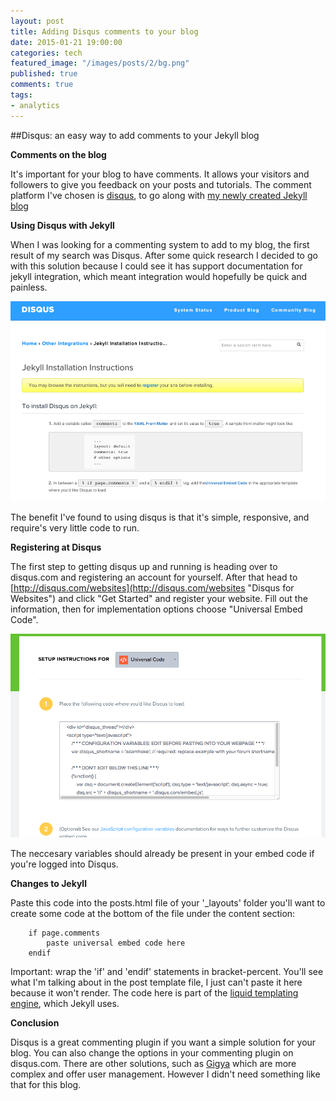 ```yaml
---
layout: post
title: Adding Disqus comments to your blog
date: 2015-01-21 19:00:00
categories: tech
featured_image: "/images/posts/2/bg.png"
published: true
comments: true
tags:
- analytics
---
```


##Disqus: an easy way to add comments to your Jekyll blog

**Comments on the blog**

It's important for your blog to have comments.
It allows your visitors and followers to give you feedback on your posts and tutorials.
The comment platform I've chosen is [disqus](http://disqus.com "Disqus Commenting"), to go along with [my newly created Jekyll blog](/tech/2014/01/18/blogging-with-jekyll-and-github.html "Adam Hoke: Blogging with Jekyll and Github.io")


**Using Disqus with Jekyll**

When I was looking for a commenting system to add to my blog,
the first result of my search was Disqus.
After some quick research I decided to go with this solution because I could see it
has support documentation for jekyll integration,
which meant integration would hopefully be quick and painless.

![Disqus Screenshot](/images/posts/2/1.png "disqus.com")

The benefit I've found to using disqus is that it's simple,
responsive, and require's very little code to run.

**Registering at Disqus**

The first step to getting disqus up and running is heading over to disqus.com and registering an account for yourself.
After that head to [http://disqus.com/websites](http://disqus.com/websites "Disqus for Websites") and click "Get Started" and register your website.
Fill out the information, then for implementation options choose "Universal Embed Code".

![Universal Embed Code Screenshot](/images/posts/2/2.png "Adding Disqus Code to your Blog")

The neccesary variables should already be present in your embed code if you're logged into Disqus.

**Changes to Jekyll**

Paste this code into the posts.html file of your '_layouts' folder
you'll want to create some code at the bottom of the file under the content section:

```
    if page.comments
        paste universal embed code here
    endif

```


Important: wrap the 'if' and 'endif' statements in bracket-percent.
You'll see what I'm talking about in the post template file, I just can't paste it here because it won't render.
The code here is part of the [liquid templating engine](http://liquidmarkup.org/ "The Liquid Templating Engine"), which Jekyll uses.

**Conclusion**

Disqus is a great commenting plugin if you want a simple solution for your blog.
You can also change the options in your commenting plugin on disqus.com.
There are other solutions, such as [Gigya](http://gigya.com "Gigya Social Plugin") which are more complex and offer user management.
However I didn't need something like that for this blog.